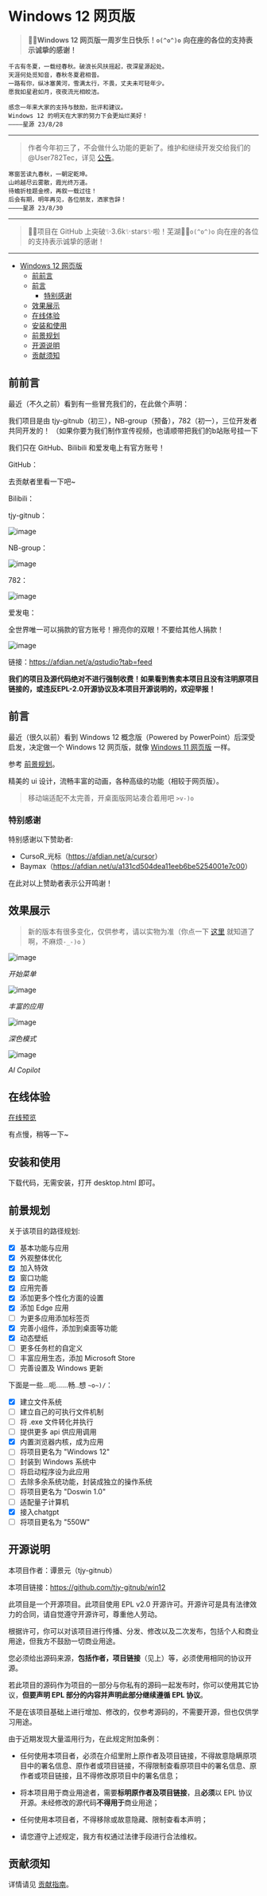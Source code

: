 # Windows 12 网页版

> **🎉🎉Windows 12 网页版一周岁生日快乐！`o(^o^)o`**
> **向在座的各位的支持表示诚挚的感谢！**

```
千古有冬夏，一载经春秋。破浪长风扶摇起，夜深星源起处。
天涯何处觅知音，春秋冬夏君相昔。
一路有你，纵冰塞黄河，雪满太行，不畏，丈夫未可轻年少。
愿我如星君如月，夜夜流光相皎洁。

感念一年来大家的支持与鼓励，批评和建议。
Windows 12 的明天在大家的努力下会更灿烂美好！
————星源 23/8/28
```

---

> 作者今年初三了，不会做什么功能的更新了。维护和继续开发交给我们的 @User782Tec，详见 [公告](https://github.com/tjy-gitnub/win12/wiki/%E5%85%AC%E5%91%8A-Notices)。

```
寒窗苦读九春秋，一朝定乾坤。
山岭越尽云雾散，霞光终万道。
待蟾折桂题金榜，再叙一载过往！
后会有期，明年再见，各位朋友，洒家告辞！
————星源 23/8/30
```

---

> 🎉🎉项目在 GitHub 上突破✨3.6k✨stars✨啦！芜湖🎊🎈`o(^o^)o`
> 向在座的各位的支持表示诚挚的感谢！

---

- [Windows 12 网页版](#windows-12-网页版)
  - [前前言](#前前言)
  - [前言](#前言)
    - [特别感谢](#特别感谢)
  - [效果展示](#效果展示)
  - [在线体验](#在线体验)
  - [安装和使用](#安装和使用)
  - [前景规划](#前景规划)
  - [开源说明](#开源说明)
  - [贡献须知](#贡献须知)

## 前前言

最近（不久之前）看到有一些冒充我们的，在此做个声明：

我们项目是由 tjy-gitnub（初三），NB-group（预备），782（初一），三位开发者共同开发的！
（如果你要为我们制作宣传视频，也请顺带把我们的b站账号挂一下

我们只在 GitHub、Bilibili 和爱发电上有官方账号！

GitHub：

去贡献者里看一下吧~

Bilibili：

tjy-gitnub：

![image](https://github.com/tjy-gitnub/win12/assets/121747915/6b13f81a-2a33-4265-abee-44c3796c2817)

NB-group：

![image](https://github.com/tjy-gitnub/win12/assets/121747915/9dad6cac-e0e7-44b3-975e-41eaf33520dd)

782：

![image](https://github.com/tjy-gitnub/win12/assets/121747915/e475890f-010d-4e47-9ac6-fd4abad26218)

爱发电：

全世界唯一可以捐款的官方账号！擦亮你的双眼！不要给其他人捐款！

![image](https://github.com/tjy-gitnub/win12/assets/121747915/c4a7e71c-ac41-4ab5-ba87-967d188ca2cc)

链接：https://afdian.net/a/qstudio?tab=feed

**我们的项目及源代码绝对不进行强制收费！如果看到售卖本项目且没有注明原项目链接的，或违反EPL-2.0开源协议及本项目开源说明的，欢迎举报！**

## 前言

最近（很久以前）看到 Windows 12 概念版（Powered by PowerPoint）后深受启发，决定做一个 Windows 12 网页版，就像 [Windows 11 网页版](https://win11.blueedge.me/) 一样。

参考 [前景规划](#前景规划)。

精美的 ui 设计，流畅丰富的动画，各种高级的功能（相较于网页版）。

> 移动端适配不太完善，开桌面版网站凑合着用吧 `>v-)o`

### 特别感谢

特别感谢以下赞助者:

- CursoR_光标（<https://afdian.net/a/cursor>）
- Baymax（<https://afdian.net/u/a131cd504dea11eeb6be5254001e7c00>）

在此对以上赞助者表示公开鸣谢！

## 效果展示

> 新的版本有很多变化，仅供参考，请以实物为准（你点一下 [这里](https://tjy-gitnub.github.io/win12/desktop.html) 就知道了啊，不麻烦`-_-)o` ）

![image](https://tjy-gitnub.github.io/win12/img/start-menu.png)

*开始菜单*

![image](https://tjy-gitnub.github.io/win12/img/colorful-apps.png)

*丰富的应用*

![image](https://tjy-gitnub.github.io/win12/img/dark-mode.png)

*深色模式*

![image](https://tjy-gitnub.github.io/win12/img/ai-copilot.png)

*AI Copilot*

## 在线体验

[在线预览](https://tjy-gitnub.github.io/win12/desktop.html)

有点慢，稍等一下~

## 安装和使用

下载代码，无需安装，打开 desktop.html 即可。

## 前景规划

关于该项目的路径规划:

- [x] 基本功能与应用
- [x] 外观整体优化
- [x] 加入特效
- [x] 窗口功能
- [x] 应用完善
- [x] 添加更多个性化方面的设置
- [x] 添加 Edge 应用
- [ ] 为更多应用添加标签页
- [x] 完善小组件，添加到桌面等功能
- [x] 动态壁纸
- [ ] 更多任务栏的自定义
- [ ] 丰富应用生态，添加 Microsoft Store
- [ ] 完善设置及 Windows 更新

下面是一些...呃......畅..想 `~o~)/`：

- [x] 建立文件系统
- [ ] 建立自己的可执行文件机制
- [ ] 将 .exe 文件转化并执行
- [ ] 提供更多 api 供应用调用
- [x] 内置浏览器内核，成为应用
- [ ] 将项目更名为 "Windows 12"
- [ ] 封装到 Windows 系统中
- [ ] 将启动程序设为此应用
- [ ] 去除多余系统功能，封装成独立的操作系统
- [ ] 将项目更名为 "Doswin 1.0"
- [ ] 适配量子计算机
- [x] 接入chatgpt
- [ ] 将项目更名为 "550W"

## 开源说明

本项目作者：谭景元（tjy-gitnub）

本项目链接：<https://github.com/tjy-gitnub/win12>

此项目是一个开源项目。此项目使用 EPL v2.0 开源许可。开源许可是具有法律效力的合同，请自觉遵守开源许可，尊重他人劳动。

根据许可，你可以对该项目进行传播、分发、修改以及二次发布，包括个人和商业用途，但我方不鼓励一切商业用途。

您必须给出源码来源，**包括作者，项目链接**（见上）等，必须使用相同的协议开源。

若此项目的源码作为项目的一部分与你私有的源码一起发布时，你可以使用其它协议，**但要声明 EPL 部分的内容并声明此部分继续遵循 EPL 协议**。

不是在该项目基础上进行增加、修改的，仅参考源码的，不需要开源，但也仅供学习用途。

由于近期发现大量滥用行为，在此规定附加条例：

- 任何使用本项目者，必须在介绍里附上原作者及项目链接，不得故意隐瞒原项目中的署名信息、原作者或项目链接，不得限制查看原项目中的署名信息、原作者或项目链接，且不得修改原项目中的署名信息；

- 将本项目用于商业用途者，需要**标明原作者及项目链接**，且**必须**以 EPL 协议开源。未经修改的源代码**不得用于**商业用途；

- 任何使用本项目者，不得移除或故意隐藏、限制查看本声明；

- 请您遵守上述规定，我方有权通过法律手段进行合法维权。

## 贡献须知

详情请见 [贡献指南](./CONTRIBUTING.md)。
